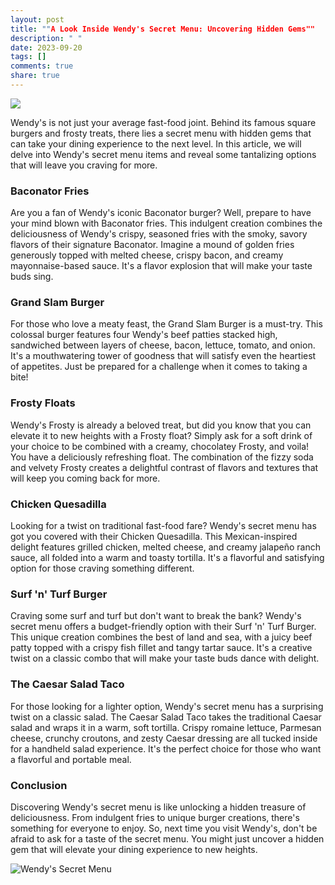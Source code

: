 ```yaml
---
layout: post
title: ""A Look Inside Wendy's Secret Menu: Uncovering Hidden Gems""
description: " "
date: 2023-09-20
tags: []
comments: true
share: true
---
```


![](https://source.unsplash.com/1600x900/?restaurant,gourmet)

Wendy's is not just your average fast-food joint. Behind its famous square burgers and frosty treats, there lies a secret menu with hidden gems that can take your dining experience to the next level. In this article, we will delve into Wendy's secret menu items and reveal some tantalizing options that will leave you craving for more.

### Baconator Fries

Are you a fan of Wendy's iconic Baconator burger? Well, prepare to have your mind blown with Baconator fries. This indulgent creation combines the deliciousness of Wendy's crispy, seasoned fries with the smoky, savory flavors of their signature Baconator. Imagine a mound of golden fries generously topped with melted cheese, crispy bacon, and creamy mayonnaise-based sauce. It's a flavor explosion that will make your taste buds sing.

### Grand Slam Burger

For those who love a meaty feast, the Grand Slam Burger is a must-try. This colossal burger features four Wendy's beef patties stacked high, sandwiched between layers of cheese, bacon, lettuce, tomato, and onion. It's a mouthwatering tower of goodness that will satisfy even the heartiest of appetites. Just be prepared for a challenge when it comes to taking a bite!

### Frosty Floats

Wendy's Frosty is already a beloved treat, but did you know that you can elevate it to new heights with a Frosty float? Simply ask for a soft drink of your choice to be combined with a creamy, chocolatey Frosty, and voila! You have a deliciously refreshing float. The combination of the fizzy soda and velvety Frosty creates a delightful contrast of flavors and textures that will keep you coming back for more.

### Chicken Quesadilla

Looking for a twist on traditional fast-food fare? Wendy's secret menu has got you covered with their Chicken Quesadilla. This Mexican-inspired delight features grilled chicken, melted cheese, and creamy jalapeño ranch sauce, all folded into a warm and toasty tortilla. It's a flavorful and satisfying option for those craving something different.

### Surf 'n' Turf Burger

Craving some surf and turf but don't want to break the bank? Wendy's secret menu offers a budget-friendly option with their Surf 'n' Turf Burger. This unique creation combines the best of land and sea, with a juicy beef patty topped with a crispy fish fillet and tangy tartar sauce. It's a creative twist on a classic combo that will make your taste buds dance with delight.

### The Caesar Salad Taco

For those looking for a lighter option, Wendy's secret menu has a surprising twist on a classic salad. The Caesar Salad Taco takes the traditional Caesar salad and wraps it in a warm, soft tortilla. Crispy romaine lettuce, Parmesan cheese, crunchy croutons, and zesty Caesar dressing are all tucked inside for a handheld salad experience. It's the perfect choice for those who want a flavorful and portable meal.

### Conclusion

Discovering Wendy's secret menu is like unlocking a hidden treasure of deliciousness. From indulgent fries to unique burger creations, there's something for everyone to enjoy. So, next time you visit Wendy's, don't be afraid to ask for a taste of the secret menu. You might just uncover a hidden gem that will elevate your dining experience to new heights.

![Wendy's Secret Menu](https://source.unsplash.com/1600x900/?fastfood,food)